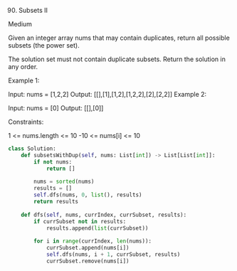 90. Subsets II
    
Medium

Given an integer array nums that may contain duplicates, return all possible subsets (the power set).

The solution set must not contain duplicate subsets. Return the solution in any order.

Example 1:

Input: nums = [1,2,2]
Output: [[],[1],[1,2],[1,2,2],[2],[2,2]]
Example 2:

Input: nums = [0]
Output: [[],[0]]
 
Constraints:

1 <= nums.length <= 10
-10 <= nums[i] <= 10

```py
class Solution:
    def subsetsWithDup(self, nums: List[int]) -> List[List[int]]:
        if not nums:
            return []
        
        nums = sorted(nums)
        results = []
        self.dfs(nums, 0, list(), results)
        return results
      
    def dfs(self, nums, currIndex, currSubset, results):
        if currSubset not in results:
            results.append(list(currSubset))
            
        for i in range(currIndex, len(nums)):
            currSubset.append(nums[i])
            self.dfs(nums, i + 1, currSubset, results)
            currSubset.remove(nums[i])
```
